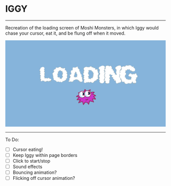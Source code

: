 # IGGY 
---
Recreation of the loading screen of Moshi Monsters, in which Iggy would chase your cursor, eat it, and be flung off when it moved.


![Loading screen example](/assets/loading_screen.png)


---
To Do:
- [ ] Cursor eating!
- [ ] Keep Iggy within page borders
- [ ] Click to start/stop
- [ ] Sound effects
- [ ] Bouncing animation?
- [ ] Flicking off cursor animation?